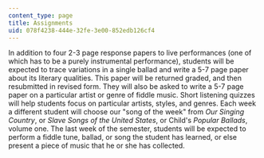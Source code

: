 ```yaml
---
content_type: page
title: Assignments
uid: 078f4238-444e-32fe-3e00-852edb126cf4
---
```


In addition to four 2-3 page response papers to live performances (one of which has to be a purely instrumental performance), students will be expected to trace variations in a single ballad and write a 5-7 page paper about its literary qualities. This paper will be returned graded, and then resubmitted in revised form. They will also be asked to write a 5-7 page paper on a particular artist or genre of fiddle music. Short listening quizzes will help students focus on particular artists, styles, and genres. Each week a different student will choose our "song of the week" from _Our Singing Country_, or _Slave Songs_ _of the United States_, or Child's _Popular Ballads_, volume one. The last week of the semester, students will be expected to perform a fiddle tune, ballad, or song the student has learned, or else present a piece of music that he or she has collected.